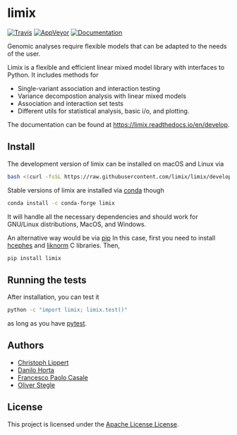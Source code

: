 # limix

[![Travis](https://img.shields.io/travis/limix/limix.svg?style=flat-square&label=linux%20%2F%20macos%20build)](https://travis-ci.org/limix/limix) [![AppVeyor](https://img.shields.io/appveyor/ci/Horta/limix.svg?style=flat-square&label=windows%20build)](https://ci.appveyor.com/project/Horta/limix) [![Documentation](https://img.shields.io/readthedocs/limix.svg?style=flat-square&version=stable)](https://limix.readthedocs.io/)

Genomic analyses require flexible models that can be adapted to the needs of the user.

Limix is a flexible and efficient linear mixed model library with interfaces to Python.
It includes methods for

- Single-variant association and interaction testing
- Variance decompostion analysis with linear mixed models
- Association and interaction set tests
- Different utils for statistical analysis, basic i/o, and plotting.

The documentation can be found at  https://limix.readthedocs.io/en/develop.

## Install

The development version of limix can be installed on macOS and Linux via

```bash
bash <(curl -fsSL https://raw.githubusercontent.com/limix/limix/develop/install)
```

Stable versions of limix are installed via [conda](http://conda.pydata.org/docs/index.html) though

```bash
conda install -c conda-forge limix
```

It will handle all the necessary dependencies and should work for GNU/Linux
distributions, MacOS, and Windows.

An alternative way would be via [pip](https://pypi.python.org/pypi/pip)
In this case, first you need to install [hcephes](https://github.com/limix/hcephes) and [liknorm](https://github.com/limix/liknorm) C libraries.
Then,

```bash
pip install limix
```


## Running the tests

After installation, you can test it

```bash
python -c "import limix; limix.test()"
```

as long as you have [pytest](https://docs.pytest.org/en/latest/).

## Authors

* [Christoph Lippert](https://github.com/clippert)
* [Danilo Horta](https://github.com/horta)
* [Francesco Paolo Casale](https://github.com/fpcasale)
* [Oliver Stegle](https://github.com/ostegle)

## License

This project is licensed under the [Apache License License](https://raw.githubusercontent.com/limix/limix/develop/LICENSE.md).
